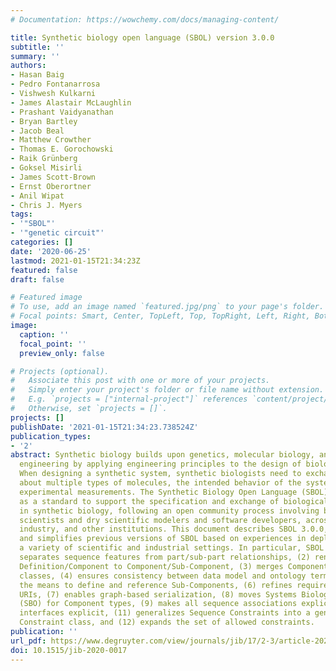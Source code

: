 ```yaml
---
# Documentation: https://wowchemy.com/docs/managing-content/

title: Synthetic biology open language (SBOL) version 3.0.0
subtitle: ''
summary: ''
authors:
- Hasan Baig
- Pedro Fontanarrosa
- Vishwesh Kulkarni
- James Alastair McLaughlin
- Prashant Vaidyanathan
- Bryan Bartley
- Jacob Beal
- Matthew Crowther
- Thomas E. Gorochowski
- Raik Grünberg
- Goksel Misirli
- James Scott-Brown
- Ernst Oberortner
- Anil Wipat
- Chris J. Myers
tags:
- '"SBOL"'
- '"genetic circuit"'
categories: []
date: '2020-06-25'
lastmod: 2021-01-15T21:34:23Z
featured: false
draft: false

# Featured image
# To use, add an image named `featured.jpg/png` to your page's folder.
# Focal points: Smart, Center, TopLeft, Top, TopRight, Left, Right, BottomLeft, Bottom, BottomRight.
image:
  caption: ''
  focal_point: ''
  preview_only: false

# Projects (optional).
#   Associate this post with one or more of your projects.
#   Simply enter your project's folder or file name without extension.
#   E.g. `projects = ["internal-project"]` references `content/project/deep-learning/index.md`.
#   Otherwise, set `projects = []`.
projects: []
publishDate: '2021-01-15T21:34:23.738524Z'
publication_types:
- '2'
abstract: Synthetic biology builds upon genetics, molecular biology, and metabolic
  engineering by applying engineering principles to the design of biological systems.
  When designing a synthetic system, synthetic biologists need to exchange information
  about multiple types of molecules, the intended behavior of the system, and actual
  experimental measurements. The Synthetic Biology Open Language (SBOL) has been developed
  as a standard to support the specification and exchange of biological design information
  in synthetic biology, following an open community process involving both wet bench
  scientists and dry scientific modelers and software developers, across academia,
  industry, and other institutions. This document describes SBOL 3.0.0, which condenses
  and simplifies previous versions of SBOL based on experiences in deployment across
  a variety of scientific and industrial settings. In particular, SBOL 3.0.0, (1)
  separates sequence features from part/sub-part relationships, (2) renames Component
  Definition/Component to Component/Sub-Component, (3) merges Component and Module
  classes, (4) ensures consistency between data model and ontology terms, (5) extends
  the means to define and reference Sub-Components, (6) refines requirements on object
  URIs, (7) enables graph-based serialization, (8) moves Systems Biology Ontology
  (SBO) for Component types, (9) makes all sequence associations explicit, (10) makes
  interfaces explicit, (11) generalizes Sequence Constraints into a general structural
  Constraint class, and (12) expands the set of allowed constraints.
publication: ''
url_pdf: https://www.degruyter.com/view/journals/jib/17/2-3/article-20200017.xml
doi: 10.1515/jib-2020-0017
---
```

